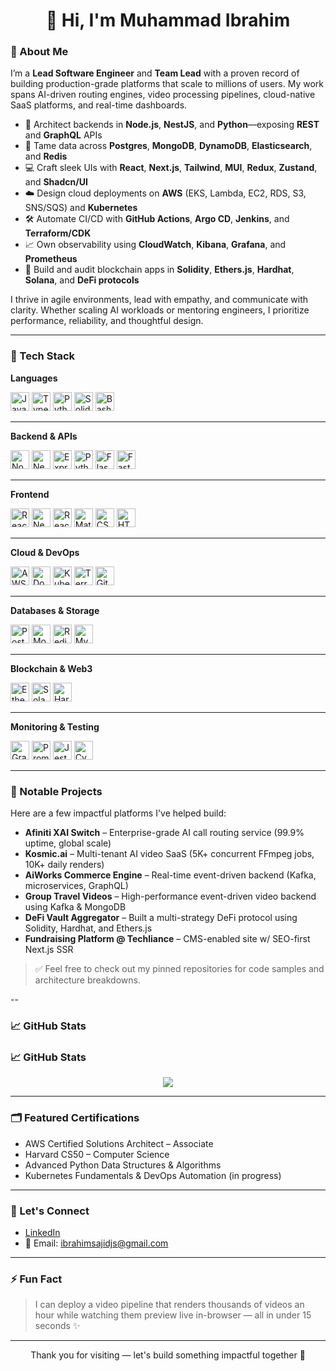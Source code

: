 <h1 align="center">👋 Hi, I'm Muhammad Ibrahim</h1>

### 🧠 About Me

I’m a **Lead Software Engineer** and **Team Lead** with a proven record of building production-grade platforms that scale to millions of users. My work spans AI-driven routing engines, video processing pipelines, cloud-native SaaS platforms, and real-time dashboards.

- 🔧 Architect backends in **Node.js**, **NestJS**, and **Python**—exposing **REST** and **GraphQL** APIs  
- 🧬 Tame data across **Postgres**, **MongoDB**, **DynamoDB**, **Elasticsearch**, and **Redis**  
- 💻 Craft sleek UIs with **React**, **Next.js**, **Tailwind**, **MUI**, **Redux**, **Zustand**, and **Shadcn/UI**  
- ☁️ Design cloud deployments on **AWS** (EKS, Lambda, EC2, RDS, S3, SNS/SQS) and **Kubernetes**  
- 🛠 Automate CI/CD with **GitHub Actions**, **Argo CD**, **Jenkins**, and **Terraform/CDK**  
- 📈 Own observability using **CloudWatch**, **Kibana**, **Grafana**, and **Prometheus**  
- 🔗 Build and audit blockchain apps in **Solidity**, **Ethers.js**, **Hardhat**, **Solana**, and **DeFi protocols**

I thrive in agile environments, lead with empathy, and communicate with clarity. Whether scaling AI workloads or mentoring engineers, I prioritize performance, reliability, and thoughtful design.

---

### 🧰 Tech Stack

<!-- Languages -->
**Languages**  
<p>
  <img src="https://cdn.jsdelivr.net/gh/devicons/devicon/icons/javascript/javascript-original.svg" width="30" alt="JavaScript"/>
  <img src="https://cdn.jsdelivr.net/gh/devicons/devicon/icons/typescript/typescript-original.svg" width="30" alt="TypeScript"/>
  <img src="https://cdn.jsdelivr.net/gh/devicons/devicon/icons/python/python-original.svg" width="30" alt="Python"/>
  <img src="https://cdn.jsdelivr.net/gh/devicons/devicon/icons/solidity/solidity-original.svg" width="30" alt="Solidity"/>
  <img src="https://cdn.jsdelivr.net/gh/devicons/devicon/icons/bash/bash-original.svg" width="30" alt="Bash"/>
</p>

---

**Backend & APIs**  
<p>
  <img src="https://cdn.jsdelivr.net/gh/devicons/devicon/icons/nodejs/nodejs-original.svg" width="30" alt="Node.js"/>
<img src="https://nestjs.com/img/logo-small.svg" width="30" alt="NestJS" />
  <img src="https://cdn.jsdelivr.net/gh/devicons/devicon/icons/express/express-original.svg" width="30" alt="Express"/>
  <img src="https://cdn.jsdelivr.net/gh/devicons/devicon/icons/python/python-original.svg" width="30" alt="Python"/>
  <img src="https://cdn.jsdelivr.net/gh/devicons/devicon/icons/flask/flask-original.svg" width="30" alt="Flask"/>
  <img src="https://cdn.jsdelivr.net/gh/devicons/devicon/icons/fastapi/fastapi-original.svg" width="30" alt="FastAPI"/>
</p>

---

**Frontend**  
<p>
  <img src="https://cdn.jsdelivr.net/gh/devicons/devicon/icons/react/react-original.svg" width="30" alt="React"/>
  <img src="https://cdn.jsdelivr.net/gh/devicons/devicon/icons/nextjs/nextjs-original.svg" width="30" alt="Next.js"/>
  <img src="https://cdn.jsdelivr.net/gh/devicons/devicon/icons/react/react-original.svg" width="30" alt="React Native"/>
  <img src="https://cdn.jsdelivr.net/gh/devicons/devicon/icons/materialui/materialui-original.svg" width="30" alt="Material UI"/>
  <img src="https://cdn.jsdelivr.net/gh/devicons/devicon/icons/css3/css3-original.svg" width="30" alt="CSS3"/>
  <img src="https://cdn.jsdelivr.net/gh/devicons/devicon/icons/html5/html5-original.svg" width="30" alt="HTML5"/>
</p>

---

**Cloud & DevOps**  
<p>
<img src="https://img.icons8.com/color/48/000000/amazon-web-services.png" width="30" alt="AWS (alt)" />
  <img src="https://cdn.jsdelivr.net/gh/devicons/devicon/icons/docker/docker-original.svg" width="30" alt="Docker"/>
  <img src="https://cdn.jsdelivr.net/gh/devicons/devicon/icons/kubernetes/kubernetes-plain.svg" width="30" alt="Kubernetes"/>
  <img src="https://cdn.jsdelivr.net/gh/devicons/devicon/icons/terraform/terraform-original.svg" width="30" alt="Terraform"/>
  <img src="https://cdn.jsdelivr.net/gh/devicons/devicon/icons/github/github-original.svg" width="30" alt="GitHub Actions"/>
</p>

---

**Databases & Storage**  
<p>
  <img src="https://cdn.jsdelivr.net/gh/devicons/devicon/icons/postgresql/postgresql-original.svg" width="30" alt="PostgreSQL"/>
  <img src="https://cdn.jsdelivr.net/gh/devicons/devicon/icons/mongodb/mongodb-original.svg" width="30" alt="MongoDB"/>
  <img src="https://cdn.jsdelivr.net/gh/devicons/devicon/icons/redis/redis-original.svg" width="30" alt="Redis"/>
  <img src="https://cdn.jsdelivr.net/gh/devicons/devicon/icons/mysql/mysql-original.svg" width="30" alt="MySQL"/>
</p>

---

**Blockchain & Web3**  
<p>
<img src="https://upload.wikimedia.org/wikipedia/commons/0/05/Ethereum_logo_2014.svg" width="30" height="30" alt="Ethereum" />
<img src="https://upload.wikimedia.org/wikipedia/en/b/b9/Solana_logo.png" width="30"  alt="Solana" />
  <img src="https://cdn.jsdelivr.net/gh/devicons/devicon/icons/hardhat/hardhat-original.svg" width="30" alt="Hardhat"/>
</p>

---

**Monitoring & Testing**  
<p>
  <img src="https://cdn.jsdelivr.net/gh/devicons/devicon/icons/grafana/grafana-original.svg" width="30" alt="Grafana"/>
  <img src="https://cdn.jsdelivr.net/gh/devicons/devicon/icons/prometheus/prometheus-original.svg" width="30" alt="Prometheus"/>
  <img src="https://cdn.jsdelivr.net/gh/devicons/devicon/icons/jest/jest-plain.svg" width="30" alt="Jest"/>
  <img src="https://cdn.jsdelivr.net/gh/devicons/devicon/icons/cypressio/cypressio-original.svg" width="30" alt="Cypress"/>
</p>

---

### 📂 Notable Projects

Here are a few impactful platforms I've helped build:

* **Afiniti XAI Switch** – Enterprise-grade AI call routing service (99.9% uptime, global scale)
* **Kosmic.ai** – Multi-tenant AI video SaaS (5K+ concurrent FFmpeg jobs, 10K+ daily renders)
* **AiWorks Commerce Engine** – Real-time event-driven backend (Kafka, microservices, GraphQL)
* **Group Travel Videos** – High-performance event-driven video backend using Kafka & MongoDB
* **DeFi Vault Aggregator** – Built a multi-strategy DeFi protocol using Solidity, Hardhat, and Ethers.js
* **Fundraising Platform @ Techliance** – CMS-enabled site w/ SEO-first Next.js SSR

> ✅ Feel free to check out my pinned repositories for code samples and architecture breakdowns.

--

### 📈 GitHub Stats

### 📈 GitHub Stats

<p align="center">
  <img src="https://github-readme-stats-git-master-ibrahimsajidjsgmailcoms-projects.vercel.app/api?username=ibrahimjspy&show_icons=true&count_private=true&include_all_commits=true&theme=tokyonight" />
</p>


---

### 🗂 Featured Certifications

* AWS Certified Solutions Architect – Associate
* Harvard CS50 – Computer Science
* Advanced Python Data Structures & Algorithms
* Kubernetes Fundamentals & DevOps Automation (in progress)

---

### 👥 Let's Connect

* [LinkedIn](https://www.linkedin.com/in/muhammad-ibrahim-node/)
* 📧 Email: [ibrahimsajidjs@gmail.com](mailto:ibrahimsajidjs@gmail.com)

---

### ⚡ Fun Fact

> I can deploy a video pipeline that renders thousands of videos an hour while watching them preview live in-browser — all in under 15 seconds ✨

---

<p align="center">Thank you for visiting — let's build something impactful together 🚀</p>



